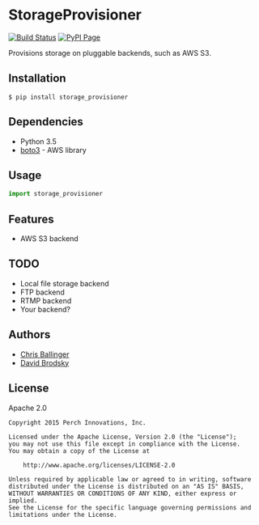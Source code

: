 # StorageProvisioner

[![Build Status](https://img.shields.io/travis/PerchLive/storage_provisioner.svg)](https://travis-ci.org/PerchLive/storage_provisioner) [![PyPI Page](https://img.shields.io/pypi/v/storage_provisioner.svg)](https://pypi.python.org/pypi/storage_provisioner)

Provisions storage on pluggable backends, such as AWS S3.

## Installation

    $ pip install storage_provisioner
    
## Dependencies

* Python 3.5
* [boto3](https://github.com/boto/boto3) - AWS library 

## Usage

```python
import storage_provisioner
```

## Features

* AWS S3 backend

## TODO

* Local file storage backend
* FTP backend
* RTMP backend
* Your backend?

## Authors

* [Chris Ballinger](https://github.com/chrisballinger)
* [David Brodsky](https://github.com/onlyinamerica)


## License

Apache 2.0

```
Copyright 2015 Perch Innovations, Inc.

Licensed under the Apache License, Version 2.0 (the "License");
you may not use this file except in compliance with the License.
You may obtain a copy of the License at

    http://www.apache.org/licenses/LICENSE-2.0

Unless required by applicable law or agreed to in writing, software
distributed under the License is distributed on an "AS IS" BASIS,
WITHOUT WARRANTIES OR CONDITIONS OF ANY KIND, either express or implied.
See the License for the specific language governing permissions and
limitations under the License.
```